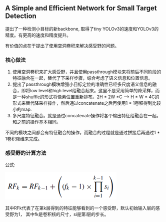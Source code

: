 ## A Simple and Efficient Network for Small Target Detection

提出了一种检测小目标的新backbone, 取得了tiny YOLOv3的速度和YOLOv3的精度。有更高的速度和精度提升。

有价值的点在于提出了使用空洞卷积来解决感受野的问题。

### 核心做法

1. 使用空洞卷积来扩大感受野，并且使用passthrough模块来将前后不同阶段的特征融合在一起，替代了下采样步骤，综合考虑了语义信息和位置信息。
2. 提出了passthrough模块增强小目标定位的准确性已经多尺度语义信息的融合，即将low level和high level给融合起来。这里不是采用简单的降采样，而是一种shuffle的形式将像素位置重新排布。2H * 2W *C --> H * W * 4C的形式来替代降采样操作，然后通过concatenate之后再使用1 * 1卷积得到比较小的map.
3. 多尺度特征融合。就是通过concatenate操作将各个输出特征给融合在一起。和之前的操作基本相同。

不同的模块之间都会有特征融合的操作，而融合的过程就是通过拼接后再通过1 * 1卷积降维来完成。

### 感受野的计算方法

公式:

![感受野](../imgs/detections/receptive-field.png)

其中RFk代表了在第k层得到的特征能够看到的一个感受野，默认初始输入层的感受野为1， 其中fk是卷积核的尺寸，si是第i层的步长。

